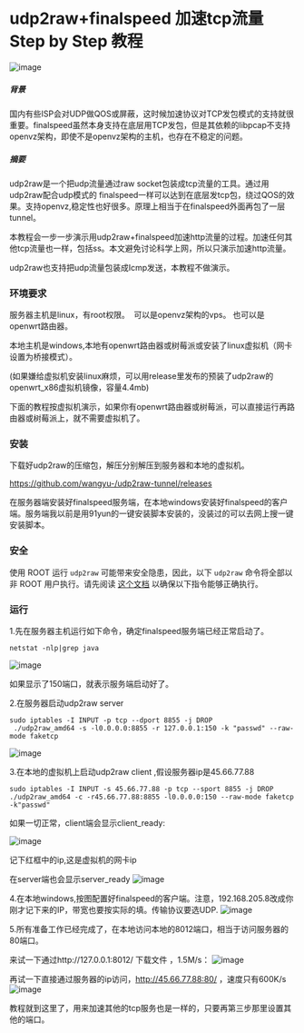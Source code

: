 # udp2raw+finalspeed 加速tcp流量 Step by Step 教程
![image](finalspeed_step_by_step/Capture0.PNG)

##### 背景
国内有些ISP会对UDP做QOS或屏蔽，这时候加速协议对TCP发包模式的支持就很重要。finalspeed虽然本身支持在底层用TCP发包，但是其依赖的libpcap不支持openvz架构，即使不是openvz架构的主机，也存在不稳定的问题。


##### 摘要
udp2raw是一个把udp流量通过raw socket包装成tcp流量的工具。通过用udp2raw配合udp模式的 finalspeed一样可以达到在底层发tcp包，绕过QOS的效果。支持openvz,稳定性也好很多。原理上相当于在finalspeed外面再包了一层tunnel。

本教程会一步一步演示用udp2raw+finalspeed加速http流量的过程。加速任何其他tcp流量也一样，包括ss。本文避免讨论科学上网，所以只演示加速http流量。

udp2raw也支持把udp流量包装成Icmp发送，本教程不做演示。

### 环境要求
服务器主机是linux，有root权限。  可以是openvz架构的vps。 也可以是openwrt路由器。

本地主机是windows,本地有openwrt路由器或树莓派或安装了linux虚拟机（网卡设置为桥接模式）。

(如果嫌给虚拟机安装linux麻烦，可以用release里发布的预装了udp2raw的openwrt_x86虚拟机镜像，容量4.4mb)

下面的教程按虚拟机演示，如果你有openwrt路由器或树莓派，可以直接运行再路由器或树莓派上，就不需要虚拟机了。

### 安装
下载好udp2raw的压缩包，解压分别解压到服务器和本地的虚拟机。

https://github.com/wangyu-/udp2raw-tunnel/releases

在服务器端安装好finalspeed服务端，在本地windows安装好finalspeed的客户端。服务端我以前是用91yun的一键安装脚本安装的，没装过的可以去网上搜一键安装脚本。


### 安全

使用 ROOT 运行 `udp2raw` 可能带来安全隐患，因此，以下 `udp2raw` 命令将全部以非 ROOT 用户执行。请先阅读 [这个文档](/README.md#security-important) 以确保以下指令能够正确执行。

### 运行
1.先在服务器主机运行如下命令，确定finalspeed服务端已经正常启动了。

```
netstat -nlp|grep java
```
![image](finalspeed_step_by_step/Capture5.PNG)

如果显示了150端口，就表示服务端启动好了。

2.在服务器启动udp2raw server
```
sudo iptables -I INPUT -p tcp --dport 8855 -j DROP
 ./udp2raw_amd64 -s -l0.0.0.0:8855 -r 127.0.0.1:150 -k "passwd" --raw-mode faketcp
```
![image](finalspeed_step_by_step/Capture2.PNG)

3.在本地的虚拟机上启动udp2raw client  ,假设服务器ip是45.66.77.88
```
sudo iptables -I INPUT -s 45.66.77.88 -p tcp --sport 8855 -j DROP
./udp2raw_amd64 -c -r45.66.77.88:8855 -l0.0.0.0:150 --raw-mode faketcp -k"passwd"
```
如果一切正常，client端会显示client_ready:

![image](finalspeed_step_by_step/Capture3.PNG)

记下红框中的ip,这是虚拟机的网卡ip

在server端也会显示server_ready
![image](finalspeed_step_by_step/Capture4.PNG)

4.在本地windows,按图配置好finalspeed的客户端。注意，192.168.205.8改成你刚才记下来的IP，带宽也要按实际的填。传输协议要选UDP.
![image](finalspeed_step_by_step/Capture.PNG)

5.所有准备工作已经完成了，在本地访问本地的8012端口，相当于访问服务器的80端口。

来试一下通过http://127.0.0.1:8012/ 下载文件 ，1.5M/s：
![image](finalspeed_step_by_step/Capture6.PNG)

再试一下直接通过服务器的ip访问，http://45.66.77.88:80/ ，速度只有600K/s
![image](finalspeed_step_by_step/Capture7.PNG)

教程就到这里了，用来加速其他的tcp服务也是一样的，只要再第三步那里设置其他的端口。
